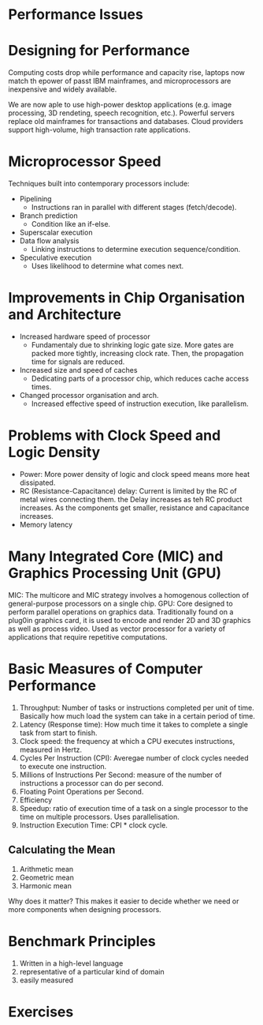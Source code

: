 Performance Issues
==

# Designing for Performance
Computing costs drop while performance and capacity rise, 
laptops now match th epower of passt IBM mainframes,
and microprocessors are inexpensive and widely available.

We are now aple to use high-power desktop applications
(e.g. image processing, 3D rendeting, speech recognition, etc.).
Powerful servers replace old mainframes for transactions and databases.
Cloud providers support high-volume, high transaction rate applications.

# Microprocessor Speed
Techniques built into contemporary processors include:
* Pipelining
    - Instructions ran in parallel with different stages (fetch/decode).
* Branch prediction
    - Condition like an if-else.
* Superscalar execution
* Data flow analysis
    - Linking instructions to determine execution sequence/condition.
* Speculative execution
    - Uses likelihood to determine what comes next.

# Improvements in Chip Organisation and Architecture
* Increased hardware speed of processor
    - Fundamentaly due to shrinking logic gate size.
      More gates are packed more tightly, increasing clock rate.
      Then, the propagation time for signals are reduced.
* Increased size and speed of caches
    - Dedicating parts of a processor chip, which reduces cache access times.
* Changed processor organisation and arch.
    - Increased effective speed of instruction execution, like parallelism.

# Problems with Clock Speed and Logic Density
* Power: More power density of logic and clock speed means more heat dissipated.
* RC (Resistance-Capacitance) delay: Current is limited by the RC of metal wires connecting them.
 the Delay increases as teh RC product increases.
 As the components get smaller, resistance and capacitance increases.
* Memory latency

# Many Integrated Core (MIC) and Graphics Processing Unit (GPU)
MIC: The multicore and MIC strategy involves a homogenous collection of general-purpose processors on a single chip.
GPU: Core designed to perform parallel operations on graphics data.
Traditionally found on a plug0in graphics card, it is used to encode and render 2D and 3D graphics as well as process video.
Used as vector processor for a variety of applications that require repetitive computations.

# Basic Measures of Computer Performance
1. Throughput: Number of tasks or instructions completed per unit of time.
Basically how much load the system can take in a certain period of time.
2. Latency (Response time): How much time it takes to complete a single task from start to finish.
3. Clock speed: the frequency at which a CPU executes instructions, measured in Hertz.
4. Cycles Per Instruction (CPI): Averegae number of clock cycles needed to execute one instruction. 
5. Millions of Instructions Per Second: measure of the number of instructions a processor can do per second.
6. Floating Point Operations per Second.
7. Efficiency
8. Speedup: ratio of execution time of a task on a single processor to the time on multiple processors. Uses parallelisation.
9. Instruction Execution Time: CPI * clock cycle.

## Calculating the Mean
1. Arithmetic mean
2. Geometric mean
3. Harmonic mean

Why does it matter?
This makes it easier to decide whether we need or more components when designing processors.

# Benchmark Principles
1. Written in a high-level language
2. representative of a particular kind of domain
3. easily measured

# Exercises

